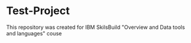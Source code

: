 # Test-Project
This repository was created for IBM SkilsBuild "Overview and Data tools and languages" couse
